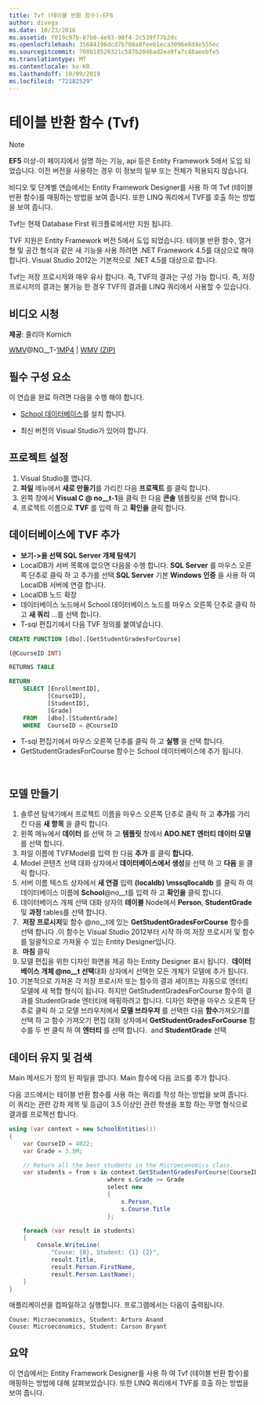 ```yaml
---
title: Tvf (테이블 반환 함수)-EF6
author: divega
ms.date: 10/23/2016
ms.assetid: f019c97b-87b0-4e93-98f4-2c539f77b2dc
ms.openlocfilehash: 35684196dcd7b708a8feeb1eca3096e8d4e555ec
ms.sourcegitcommit: 708b18520321c587b2046ad2ea9fa7c48aeebfe5
ms.translationtype: MT
ms.contentlocale: ko-KR
ms.lasthandoff: 10/09/2019
ms.locfileid: "72182529"
---
```

# <a name="table-valued-functions-tvfs"></a>테이블 반환 함수 (Tvf)
> [!NOTE]
> **EF5** 이상-이 페이지에서 설명 하는 기능, api 등은 Entity Framework 5에서 도입 되었습니다. 이전 버전을 사용하는 경우 이 정보의 일부 또는 전체가 적용되지 않습니다.

비디오 및 단계별 연습에서는 Entity Framework Designer를 사용 하 여 Tvf (테이블 반환 함수)를 매핑하는 방법을 보여 줍니다. 또한 LINQ 쿼리에서 TVF를 호출 하는 방법을 보여 줍니다.

Tvf는 현재 Database First 워크플로에서만 지원 됩니다.

TVF 지원은 Entity Framework 버전 5에서 도입 되었습니다. 테이블 반환 함수, 열거형 및 공간 형식과 같은 새 기능을 사용 하려면 .NET Framework 4.5를 대상으로 해야 합니다. Visual Studio 2012는 기본적으로 .NET 4.5를 대상으로 합니다.

Tvf는 저장 프로시저와 매우 유사 합니다. 즉, TVF의 결과는 구성 가능 합니다. 즉, 저장 프로시저의 결과는 불가능 한 경우 TVF의 결과를 LINQ 쿼리에서 사용할 수 있습니다.

## <a name="watch-the-video"></a>비디오 시청

**제공**: 줄리아 Kornich

[WMV](https://download.microsoft.com/download/6/0/A/60A6E474-5EF3-4E1E-B9EA-F51D2DDB446A/HDI-ITPro-MSDN-winvideo-tvf.wmv)@NO__T-[1MP4](https://download.microsoft.com/download/6/0/A/60A6E474-5EF3-4E1E-B9EA-F51D2DDB446A/HDI-ITPro-MSDN-mp4video-tvf.m4v) | [WMV (ZIP)](https://download.microsoft.com/download/6/0/A/60A6E474-5EF3-4E1E-B9EA-F51D2DDB446A/HDI-ITPro-MSDN-winvideo-tvf.zip)

## <a name="pre-requisites"></a>필수 구성 요소

이 연습을 완료 하려면 다음을 수행 해야 합니다.

- [School 데이터베이스](~/ef6/resources/school-database.md)를 설치 합니다.

- 최신 버전의 Visual Studio가 있어야 합니다.

## <a name="set-up-the-project"></a>프로젝트 설정

1.  Visual Studio를 엽니다.
2.  **파일** 메뉴에서 **새로 만들기**를 가리킨 다음 **프로젝트** 를 클릭 합니다.
3.  왼쪽 창에서 **Visual C @ no__t-1**을 클릭 한 다음 **콘솔** 템플릿을 선택 합니다.
4.  프로젝트 이름으로 **TVF** 를 입력 하 고 **확인을** 클릭 합니다.

## <a name="add-a-tvf-to-the-database"></a>데이터베이스에 TVF 추가

-   **보기-&gt;을 선택 SQL Server 개체 탐색기**
-   LocalDB가 서버 목록에 없으면 다음을 수행 합니다. **SQL Server** 를 마우스 오른쪽 단추로 클릭 하 고 추가를 선택 **SQL Server** 기본 **Windows 인증** 을 사용 하 여 LocalDB 서버에 연결 합니다.
-   LocalDB 노드 확장
-   데이터베이스 노드에서 School 데이터베이스 노드를 마우스 오른쪽 단추로 클릭 하 고 **새 쿼리** ...를 선택 합니다.
-   T-sql 편집기에서 다음 TVF 정의를 붙여넣습니다.

``` SQL
CREATE FUNCTION [dbo].[GetStudentGradesForCourse]

(@CourseID INT)

RETURNS TABLE

RETURN
    SELECT [EnrollmentID],
           [CourseID],
           [StudentID],
           [Grade]
    FROM   [dbo].[StudentGrade]
    WHERE  CourseID = @CourseID
```

-   T-sql 편집기에서 마우스 오른쪽 단추를 클릭 하 고 **실행** 을 선택 합니다.
-   GetStudentGradesForCourse 함수는 School 데이터베이스에 추가 됩니다.

 

## <a name="create-a-model"></a>모델 만들기

1.  솔루션 탐색기에서 프로젝트 이름을 마우스 오른쪽 단추로 클릭 하 고 **추가**를 가리킨 다음 **새 항목** 을 클릭 합니다.
2.  왼쪽 메뉴에서 **데이터** 를 선택 하 고 **템플릿** 창에서 **ADO.NET 엔터티 데이터 모델** 를 선택 합니다.
3.  파일 이름에 TVFModel를 입력 한 다음 **추가** 를 클릭 **합니다.**
4.  Model 콘텐츠 선택 대화 상자에서 **데이터베이스에서 생성**을 선택 하 고 **다음** 을 클릭 합니다.
5.  서버 이름 텍스트 상자에서 **새 연결** 입력 **(localdb) \\mssqllocaldb** 를 클릭 하 여 데이터베이스 이름에 **School**@no__t를 입력 하 고 **확인을** 클릭 합니다.
6.  데이터베이스 개체 선택 대화 상자의 **테이블** Node에서 **Person**, **StudentGrade**및 **과정** tables를 선택 합니다.
7.   **저장 프로시저**및 함수 @no__t에 있는 **GetStudentGradesForCourse** 함수를 선택 합니다 .이 함수는 Visual Studio 2012부터 시작 하 여 저장 프로시저 및 함수를 일괄적으로 가져올 수 있는 Entity Designer입니다.
8.   **마침** 클릭
9.  모델 편집을 위한 디자인 화면을 제공 하는 Entity Designer 표시 됩니다.  **데이터베이스 개체 @no__t 선택**대화 상자에서 선택한 모든 개체가 모델에 추가 됩니다.
10. 기본적으로 가져온 각 저장 프로시저 또는 함수의 결과 셰이프는 자동으로 엔터티 모델에 새 복합 형식이 됩니다. 하지만 GetStudentGradesForCourse 함수의 결과를 StudentGrade 엔터티에 매핑하려고 합니다. 디자인 화면을 마우스 오른쪽 단추로 클릭 하 고 모델 브라우저에서 **모델 브라우저** 를 선택한 다음 **함수**가져오기를 선택 하 고 함수 가져오기 편집 대화 상자에서 **GetStudentGradesForCourse** 함수를 두 번 클릭 하 여 **엔터티** 를 선택 합니다.  and **StudentGrade** 선택

## <a name="persist-and-retrieve-data"></a>데이터 유지 및 검색

Main 메서드가 정의 된 파일을 엽니다. Main 함수에 다음 코드를 추가 합니다.

다음 코드에서는 테이블 반환 함수를 사용 하는 쿼리를 작성 하는 방법을 보여 줍니다. 이 쿼리는 관련 강좌 제목 및 등급이 3.5 이상인 관련 학생을 포함 하는 무명 형식으로 결과를 프로젝션 합니다.

``` csharp
using (var context = new SchoolEntities())
{
    var CourseID = 4022;
    var Grade = 3.5M;

    // Return all the best students in the Microeconomics class.
    var students = from s in context.GetStudentGradesForCourse(CourseID)
                            where s.Grade >= Grade
                            select new
                            {
                                s.Person,
                                s.Course.Title
                            };

    foreach (var result in students)
    {
        Console.WriteLine(
            "Couse: {0}, Student: {1} {2}",
            result.Title,  
            result.Person.FirstName,  
            result.Person.LastName);
    }
}
```

애플리케이션을 컴파일하고 실행합니다. 프로그램에서는 다음이 출력됩니다.

```console
Couse: Microeconomics, Student: Arturo Anand
Couse: Microeconomics, Student: Carson Bryant
```

## <a name="summary"></a>요약

이 연습에서는 Entity Framework Designer를 사용 하 여 Tvf (테이블 반환 함수)를 매핑하는 방법에 대해 살펴보았습니다. 또한 LINQ 쿼리에서 TVF를 호출 하는 방법을 보여 줍니다.
